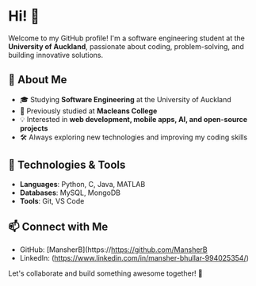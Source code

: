 # Hi! 👋

Welcome to my GitHub profile! I'm a software engineering student at the **University of Auckland**, passionate about coding, problem-solving, and building innovative solutions.

## 🚀 About Me
- 🎓 Studying **Software Engineering** at the University of Auckland
- 🏫 Previously studied at **Macleans College**
- 💡 Interested in **web development, mobile apps, AI, and open-source projects**
- 🛠️ Always exploring new technologies and improving my coding skills

## 🔧 Technologies & Tools
- **Languages**: Python, C, Java, MATLAB
- **Databases**: MySQL, MongoDB
- **Tools**: Git, VS Code

## 📫 Connect with Me
- GitHub: [MansherB](https://https://github.com/MansherB
- LinkedIn: (https://www.linkedin.com/in/mansher-bhullar-994025354/)

Let's collaborate and build something awesome together! 🚀
